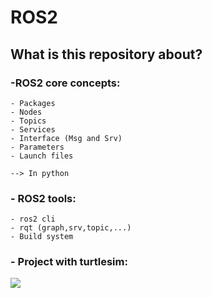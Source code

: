 # ROS2
## What is this repository about?
### -ROS2 core concepts:
	- Packages
	- Nodes
	- Topics
	- Services
	- Interface (Msg and Srv)
	- Parameters
	- Launch files
	
    --> In python
      
### - ROS2 tools:
	- ros2 cli
	- rqt (graph,srv,topic,...)
	- Build system
	
### - Project with turtlesim:
<img src="https://github.com/beyzakaratas/ROS2/blob/main/Turtlesim_catch_them_all.GIF" width="auto">
